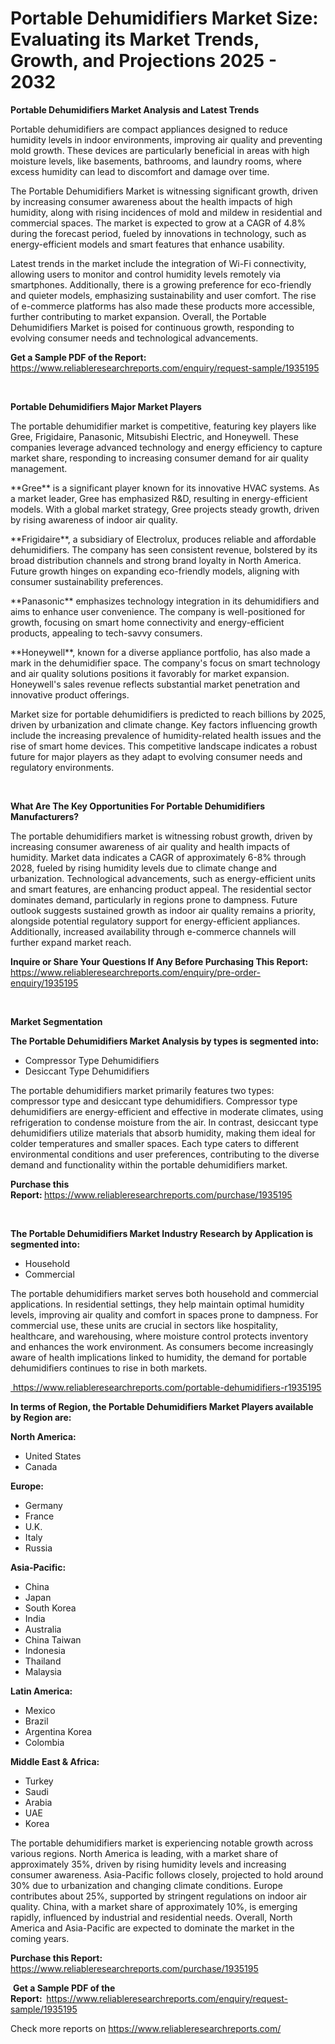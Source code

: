 <p><h1>Portable Dehumidifiers Market Size: Evaluating its Market Trends, Growth, and Projections 2025 - 2032</h1></p><p><strong>Portable Dehumidifiers Market Analysis and Latest Trends</strong></p>
<p><p>Portable dehumidifiers are compact appliances designed to reduce humidity levels in indoor environments, improving air quality and preventing mold growth. These devices are particularly beneficial in areas with high moisture levels, like basements, bathrooms, and laundry rooms, where excess humidity can lead to discomfort and damage over time.</p><p>The Portable Dehumidifiers Market is witnessing significant growth, driven by increasing consumer awareness about the health impacts of high humidity, along with rising incidences of mold and mildew in residential and commercial spaces. The market is expected to grow at a CAGR of 4.8% during the forecast period, fueled by innovations in technology, such as energy-efficient models and smart features that enhance usability.</p><p>Latest trends in the market include the integration of Wi-Fi connectivity, allowing users to monitor and control humidity levels remotely via smartphones. Additionally, there is a growing preference for eco-friendly and quieter models, emphasizing sustainability and user comfort. The rise of e-commerce platforms has also made these products more accessible, further contributing to market expansion. Overall, the Portable Dehumidifiers Market is poised for continuous growth, responding to evolving consumer needs and technological advancements.</p></p>
<p><strong>Get a Sample PDF of the Report:&nbsp;</strong> <a href="https://www.reliableresearchreports.com/enquiry/request-sample/1935195?utm_campaign=2187&utm_medium=2&utm_source=Github&utm_content=ia&utm_term=09022025&utm_id=portable-dehumidifiers">https://www.reliableresearchreports.com/enquiry/request-sample/1935195</a></p>
<p>&nbsp;</p>
<p><strong>Portable Dehumidifiers Major Market Players</strong></p>
<p><p>The portable dehumidifier market is competitive, featuring key players like Gree, Frigidaire, Panasonic, Mitsubishi Electric, and Honeywell. These companies leverage advanced technology and energy efficiency to capture market share, responding to increasing consumer demand for air quality management.</p><p>**Gree** is a significant player known for its innovative HVAC systems. As a market leader, Gree has emphasized R&D, resulting in energy-efficient models. With a global market strategy, Gree projects steady growth, driven by rising awareness of indoor air quality.</p><p>**Frigidaire**, a subsidiary of Electrolux, produces reliable and affordable dehumidifiers. The company has seen consistent revenue, bolstered by its broad distribution channels and strong brand loyalty in North America. Future growth hinges on expanding eco-friendly models, aligning with consumer sustainability preferences.</p><p>**Panasonic** emphasizes technology integration in its dehumidifiers and aims to enhance user convenience. The company is well-positioned for growth, focusing on smart home connectivity and energy-efficient products, appealing to tech-savvy consumers.</p><p>**Honeywell**, known for a diverse appliance portfolio, has also made a mark in the dehumidifier space. The company's focus on smart technology and air quality solutions positions it favorably for market expansion. Honeywell's sales revenue reflects substantial market penetration and innovative product offerings.</p><p>Market size for portable dehumidifiers is predicted to reach billions by 2025, driven by urbanization and climate change. Key factors influencing growth include the increasing prevalence of humidity-related health issues and the rise of smart home devices. This competitive landscape indicates a robust future for major players as they adapt to evolving consumer needs and regulatory environments.</p></p>
<p>&nbsp;</p>
<p><strong>What Are The Key Opportunities For Portable Dehumidifiers Manufacturers?</strong></p>
<p><p>The portable dehumidifiers market is witnessing robust growth, driven by increasing consumer awareness of air quality and health impacts of humidity. Market data indicates a CAGR of approximately 6-8% through 2028, fueled by rising humidity levels due to climate change and urbanization. Technological advancements, such as energy-efficient units and smart features, are enhancing product appeal. The residential sector dominates demand, particularly in regions prone to dampness. Future outlook suggests sustained growth as indoor air quality remains a priority, alongside potential regulatory support for energy-efficient appliances. Additionally, increased availability through e-commerce channels will further expand market reach.</p></p>
<p><strong>Inquire or Share Your Questions If Any Before Purchasing This Report:</strong> <a href="https://www.reliableresearchreports.com/enquiry/pre-order-enquiry/1935195?utm_campaign=2187&utm_medium=2&utm_source=Github&utm_content=ia&utm_term=09022025&utm_id=portable-dehumidifiers">https://www.reliableresearchreports.com/enquiry/pre-order-enquiry/1935195</a></p>
<p>&nbsp;</p>
<p><strong>Market Segmentation</strong></p>
<p><strong>The Portable Dehumidifiers Market Analysis by types is segmented into:</strong></p>
<p><ul><li>Compressor Type Dehumidifiers</li><li>Desiccant Type Dehumidifiers</li></ul></p>
<p><p>The portable dehumidifiers market primarily features two types: compressor type and desiccant type dehumidifiers. Compressor type dehumidifiers are energy-efficient and effective in moderate climates, using refrigeration to condense moisture from the air. In contrast, desiccant type dehumidifiers utilize materials that absorb humidity, making them ideal for colder temperatures and smaller spaces. Each type caters to different environmental conditions and user preferences, contributing to the diverse demand and functionality within the portable dehumidifiers market.</p></p>
<p><strong>Purchase this Report:&nbsp;</strong><a href="https://www.reliableresearchreports.com/purchase/1935195?utm_campaign=2187&utm_medium=2&utm_source=Github&utm_content=ia&utm_term=09022025&utm_id=portable-dehumidifiers">https://www.reliableresearchreports.com/purchase/1935195</a></p>
<p>&nbsp;</p>
<p><strong>The Portable Dehumidifiers Market Industry Research by Application is segmented into:</strong></p>
<p><ul><li>Household</li><li>Commercial</li></ul></p>
<p><p>The portable dehumidifiers market serves both household and commercial applications. In residential settings, they help maintain optimal humidity levels, improving air quality and comfort in spaces prone to dampness. For commercial use, these units are crucial in sectors like hospitality, healthcare, and warehousing, where moisture control protects inventory and enhances the work environment. As consumers become increasingly aware of health implications linked to humidity, the demand for portable dehumidifiers continues to rise in both markets.</p></p>
<p><a href="https://www.reliableresearchreports.com/portable-dehumidifiers-r1935195?utm_campaign=2187&utm_medium=2&utm_source=Github&utm_content=ia&utm_term=09022025&utm_id=portable-dehumidifiers">&nbsp;https://www.reliableresearchreports.com/portable-dehumidifiers-r1935195</a></p>
<p><strong>In terms of Region, the Portable Dehumidifiers Market Players available by Region are:</strong></p>
<p>
    <p> <strong> North America: </strong>
        <ul>
            <li>United States</li>
            <li>Canada</li>
        </ul>
        </p> 
    <p> <strong> Europe: </strong>
        <ul>
            <li>Germany</li>
            <li>France</li>
            <li>U.K.</li>
            <li>Italy</li>
            <li>Russia</li>
        </ul>
        </p> 
    <p> <strong> Asia-Pacific: </strong>
        <ul>
            <li>China</li>
            <li>Japan</li>
            <li>South Korea</li>
            <li>India</li>
            <li>Australia</li>
            <li>China Taiwan</li>
            <li>Indonesia</li>
            <li>Thailand</li>
            <li>Malaysia</li>
        </ul>
        </p> 
    <p> <strong> Latin America: </strong>
        <ul>
            <li>Mexico</li>
            <li>Brazil</li>
            <li>Argentina Korea</li>
            <li>Colombia</li>
        </ul>
        </p> 
    <p> <strong> Middle East & Africa: </strong>
        <ul>
            <li>Turkey</li>
            <li>Saudi</li>
            <li>Arabia</li>
            <li>UAE</li>
            <li>Korea</li>
        </ul>
    </p>
    </p>
<p><p>The portable dehumidifiers market is experiencing notable growth across various regions. North America is leading, with a market share of approximately 35%, driven by rising humidity levels and increasing consumer awareness. Asia-Pacific follows closely, projected to hold around 30% due to urbanization and changing climate conditions. Europe contributes about 25%, supported by stringent regulations on indoor air quality. China, with a market share of approximately 10%, is emerging rapidly, influenced by industrial and residential needs. Overall, North America and Asia-Pacific are expected to dominate the market in the coming years.</p></p>
<p><strong>Purchase this Report: </strong><a href="https://www.reliableresearchreports.com/purchase/1935195?utm_campaign=2187&utm_medium=2&utm_source=Github&utm_content=ia&utm_term=09022025&utm_id=portable-dehumidifiers">https://www.reliableresearchreports.com/purchase/1935195</a></p>
<p>&nbsp;<strong>Get a Sample PDF of the Report:&nbsp;&nbsp;</strong><a href="https://www.reliableresearchreports.com/enquiry/request-sample/1935195?utm_campaign=2187&utm_medium=2&utm_source=Github&utm_content=ia&utm_term=09022025&utm_id=portable-dehumidifiers">https://www.reliableresearchreports.com/enquiry/request-sample/1935195</a></p>
<p><strong></strong></p>
<p>Check more reports on <a href="https://www.reliableresearchreports.com/?utm_campaign=2187&utm_medium=2&utm_source=Github&utm_content=ia&utm_term=09022025&utm_id=portable-dehumidifiers">https://www.reliableresearchreports.com/</a></p>